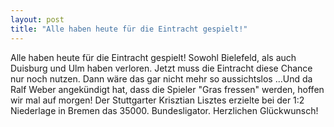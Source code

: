 ```yaml
---
layout: post
title: "Alle haben heute für die Eintracht gespielt!"
---
```


Alle haben heute für die Eintracht gespielt! Sowohl Bielefeld, als auch Duisburg und Ulm haben verloren. Jetzt muss die Eintracht diese Chance nur noch nutzen. Dann wäre das gar nicht mehr so aussichtslos ...Und da Ralf Weber angekündigt hat, dass die Spieler "Gras fressen" werden, hoffen wir mal auf morgen! Der Stuttgarter Krisztian Lisztes erzielte bei der 1:2 Niederlage in Bremen das 35000. Bundesligator. Herzlichen Glückwunsch!

